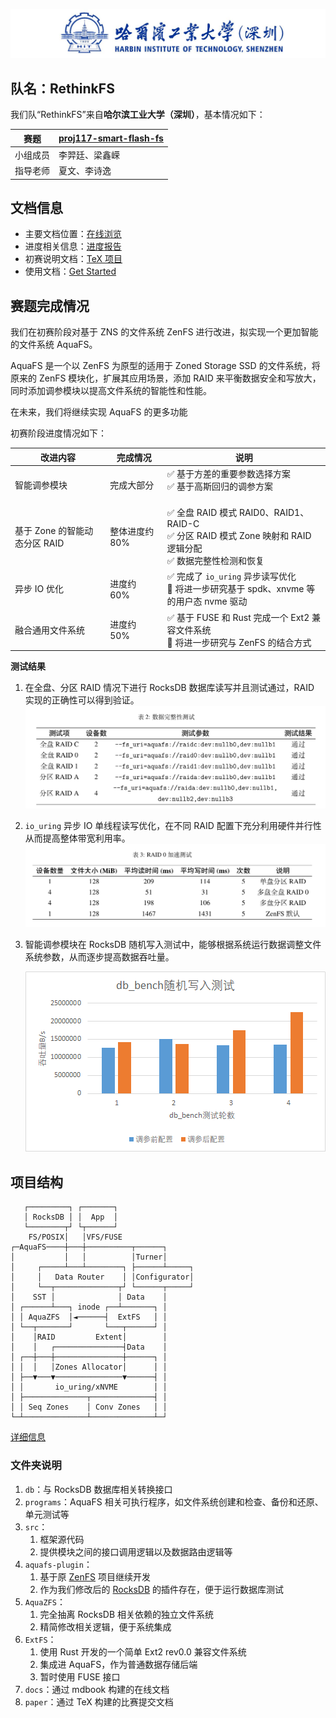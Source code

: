 ![0.学校logo](README.assets/0.学校logo.jpg)

## 队名：RethinkFS

我们队“RethinkFS”来自**哈尔滨工业大学（深圳）**，基本情况如下：


| 赛题     | [proj117-smart-flash-fs](https://github.com/oscomp/proj117-smart-flash-fs) |
| ---------- | ---------------------------------------------------------------------------- |
| 小组成员 | 李羿廷、梁鑫嵘                                                             |
| 指导老师 | 夏文、李诗逸                                                               |

## 文档信息

- 主要文档位置：[在线浏览](https://rethinkfs.github.io/docs/)
- 进度相关信息：[进度报告](https://rethinkfs.github.io/docs/%E8%BF%9B%E5%BA%A6%E6%8A%A5%E5%91%8A/index.html)
- 初赛说明文档：[TeX 项目](https://github.com/RethinkFS/paper)
- 使用文档：[Get Started](https://rethinkfs.github.io/docs/%E4%BD%BF%E7%94%A8%E6%96%87%E6%A1%A3/GetStarted.html)

## 赛题完成情况

我们在初赛阶段对基于 ZNS 的文件系统 ZenFS 进行改进，拟实现一个更加智能的文件系统 AquaFS。

AquaFS 是一个以 ZenFS 为原型的适用于 Zoned Storage SSD 的文件系统，将原来的 ZenFS 模块化，扩展其应用场景，添加 RAID 来平衡数据安全和写放大，同时添加调参模块以提高文件系统的智能性和性能。

在未来，我们将继续实现 AquaFS 的更多功能

初赛阶段进度情况如下：


| 改进内容                  | 完成情况                                                  | 说明                                                                                                                                                                                                                                                         |
| --------------------------- | ----------------------------------------------------------- | -------------------------------------------------------------------------------------------------------------------------------------------------------------------------------------------------------------------------------------------------------------- |
| 智能调参模块              | 完成大部分                                                | ✅ 基于方差的重要参数选择方案<br />✅ 基于高斯回归的调参方案<br /><br />                                                                                                                                                                             |
| 基于 Zone 的智能动态分区 RAID | 整体进度约 80% | ✅ 全盘 RAID 模式 RAID0、RAID1、RAID-C<br/>✅ 分区 RAID 模式 Zone 映射和 RAID 逻辑分配<br />✅ 数据完整性检测和恢复 |
| 异步 IO 优化 | 进度约 60% | ✅ 完成了 `io_uring` 异步读写优化<br />🚧 将进一步研究基于 spdk、xnvme 等的用户态 nvme 驱动 |
| 融合通用文件系统 | 进度约 50% | ✅ 基于 FUSE 和 Rust 完成一个 Ext2 兼容文件系统<br />🚧 将进一步研究与 ZenFS 的结合方式 |

**测试结果**

1. 在全盘、分区 RAID 情况下进行 RocksDB 数据库读写并且测试通过，RAID 实现的正确性可以得到验证。![image-20230606174006470](README.assets/image-20230606174006470.png)

2. `io_uring` 异步 IO 单线程读写优化，在不同 RAID 配置下充分利用硬件并行性从而提高整体带宽利用率。![image-20230606174018365](README.assets/image-20230606174018365.png)

3. 智能调参模块在 RocksDB 随机写入测试中，能够根据系统运行数据调整文件系统参数，从而逐步提高数据吞吐量。

   ![image-20230606205147872](README.assets/image-20230606205147872.png)

## 项目结构

```
   ┌─────────┐ ┌───────┐
   │ RocksDB │ │  App  │
   └────────┬┘ └┬──────┘
    FS/POSIX│   │VFS/FUSE
┌─AquaFS────┼───┼──────────┬──────┐
│           │   │          │Turner│
│     ┌─────┴───┴────────┐ ├──────┴─────┐
│     │   Data Router    │ │Configurator│
│     └──┬──────────────┬┘ └──────┬─────┘
│    SST │              │ Data    │
│ ┌──────┴───┐ inode ┌──┴───────┐ │
│ │ AquaZFS  │◄──────┤  ExtFS   │ │
│ └──┬───────┘       └───┬──────┘ │
│    │RAID         Extent│        │
│    │   ┌───────────────┤Data    │
│ ┌──┼───┼───────────────┼──────┐ │
│ │  │   │Zones Allocator│      │ │
│ ├──▼───▼───────────────▼──────┤ │
│ │       io_uring/xNVME        │ │
│ ├──────────────┬──────────────┤ │
│ │ Seq Zones    │ Conv Zones   │ │
└─┴──────────────┴──────────────┴─┘
```

[详细信息](https://rethinkfs.github.io/docs/%E7%A0%94%E7%A9%B6%E6%96%B9%E5%90%91/%E6%95%B4%E4%BD%93%E6%9E%B6%E6%9E%84.html)

### 文件夹说明

1. `db`：与 RocksDB 数据库相关转换接口
2. `programs`：AquaFS 相关可执行程序，如文件系统创建和检查、备份和还原、单元测试等
3. `src`：
   1. 框架源代码
   2. 提供模块之间的接口调用逻辑以及数据路由逻辑等
4. `aquafs-plugin`：
   1. 基于原 [ZenFS](https://github.com/westerndigitalcorporation/zenfs) 项目继续开发
   2. 作为我们修改后的 [RocksDB](https://github.com/RethinkFS/rocksdb) 的插件存在，便于运行数据库测试
5. `AquaZFS`：
   1. 完全抽离 RocksDB 相关依赖的独立文件系统
   2. 精简修改相关逻辑，便于系统集成
6. `ExtFS`：
   1. 使用 Rust 开发的一个简单 Ext2 rev0.0 兼容文件系统
   2. 集成进 AquaFS，作为普通数据存储后端
   3. 暂时使用 FUSE 接口
7. `docs`：通过 mdbook 构建的在线文档
8. `paper`：通过 TeX 构建的比赛提交文档
